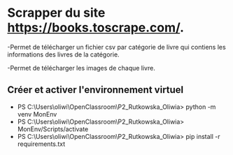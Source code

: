 # Scrapper du site https://books.toscrape.com/. 

-Permet de télécharger un fichier csv par catégorie de livre qui contiens les informations des livres de la catégorie.

-Permet de télécharger les images de chaque livre.

## Créer et activer l'environnement virtuel

* PS C:\Users\oliwi\OpenClassroom\P2_Rutkowska_Oliwia> python -m venv MonEnv
* PS C:\Users\oliwi\OpenClassroom\P2_Rutkowska_Oliwia> MonEnv/Scripts/activate
* PS C:\Users\oliwi\OpenClassroom\P2_Rutkowska_Oliwia> pip install -r requirements.txt
